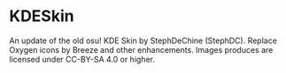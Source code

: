 # KDESkin
An update of the old osu! KDE Skin by StephDeChine (StephDC). Replace Oxygen icons by Breeze and other enhancements. Images produces are licensed under CC-BY-SA 4.0 or higher.
